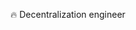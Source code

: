 🔥 Decentralization engineer

<!---
vilkinus/vilkinus is a ✨ special ✨ repository because its `README.md` (this file) appears on your GitHub profile.
You can click the Preview link to take a look at your changes.
--->
